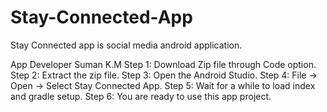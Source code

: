# Stay-Connected-App
Stay Connected app is social media android application.

App Developer Suman K.M
Step 1: Download Zip file through Code option.
Step 2: Extract the zip file.
Step 3: Open the Android Studio. 
Step 4: File → Open → Select Stay Connected App.
Step 5: Wait for a while to load index and gradle setup.
Step 6: You are ready to use this app project.
